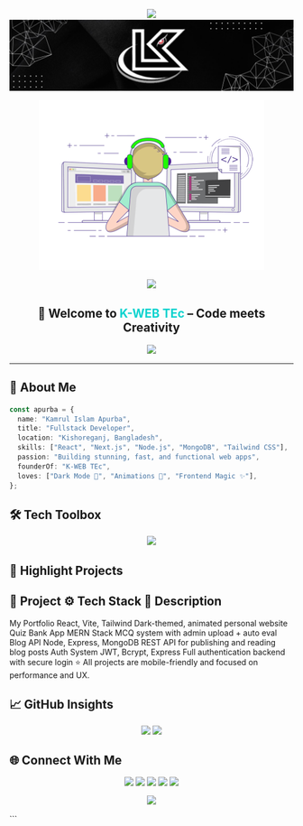 <!-- 🔥 Sleek Banner -->
<p align="center">
 <img src="https://capsule-render.vercel.app/api?type=waving&color=0ED3CF,9333EA&height=100&section=footer"/>
 <img src="./Black and Yellow Web Developer LinkedIn Banner.jpg"/>
</p>

<!-- 💻 Cool Developer GIF -->
<p align="center">
  <img src="./ddd.gif" height="300px" alt="Apurba coding gif" />
</p>

<!-- 🌊 Fancy Header -->
<p align="center">
  <img src="https://capsule-render.vercel.app/api?type=waving&height=301&color=gradient&text=Welcome%20To%20K-Web%20TEc.&reversal=true&fontSize=50" />
</p>

<h2 align="center">🚀 Welcome to <span style="color:#0ED3CF">K-WEB TEc</span> – Code meets Creativity</h2>

<p align="center">
  <img src="https://readme-typing-svg.demolab.com?font=Fira+Code&weight=500&size=20&duration=3000&pause=1000&color=0ED3CF&center=true&vCenter=true&width=435&lines=Fullstack+Web+Developer;React+%7C+Next+%7C+Node+%7C+MongoDB;Building+Modern+%26+Responsive+UI/UX;Lover+of+Dark+Mode+and+Clean+Code!" />
</p>

---

## 🧠 About Me

```ts
const apurba = {
  name: "Kamrul Islam Apurba",
  title: "Fullstack Developer",
  location: "Kishoreganj, Bangladesh",
  skills: ["React", "Next.js", "Node.js", "MongoDB", "Tailwind CSS"],
  passion: "Building stunning, fast, and functional web apps",
  founderOf: "K-WEB TEc",
  loves: ["Dark Mode 🌙", "Animations 💫", "Frontend Magic ✨"],
};
```

## 🛠️ Tech Toolbox
<p align="center"> <img src="https://skillicons.dev/icons?i=js,ts,react,next,tailwind,nodejs,express,mongodb,html,css,vite,git,firebase&perline=7" /> </p>

## 📌 Highlight Projects

## 🚧 Project	  ⚙️ Tech Stack	    📃 Description
My Portfolio	React, Vite, Tailwind	Dark-themed, animated personal website
Quiz Bank App	MERN Stack	MCQ system with admin upload + auto eval
Blog API	Node, Express, MongoDB	REST API for publishing and reading blog posts
Auth System	JWT, Bcrypt, Express	Full authentication backend with secure login
⭐ All projects are mobile-friendly and focused on performance and UX.

## 📈 GitHub Insights
<p align="center"> <img src="https://github-readme-stats.vercel.app/api?username=k-apurba&show_icons=true&theme=tokyonight&hide_border=true&border_radius=15" height="180px"/> <img src="https://github-readme-stats.vercel.app/api/top-langs/?username=k-apurba&layout=compact&theme=tokyonight&hide_border=true&border_radius=15" height="180px"/> </p>

## 🌐 Connect With Me
<p align="center"> <a href="mailto:kwebtec@gmail.com"><img src="https://img.shields.io/badge/Gmail-D14836?style=for-the-badge&logo=gmail&logoColor=white" /></a> <a href="https://yourwebsite.com"><img src="https://img.shields.io/badge/Portfolio-0ED3CF?style=for-the-badge&logo=vercel&logoColor=white" /></a> <a href="https://linkedin.com/in/your-link"><img src="https://img.shields.io/badge/LinkedIn-0077B5?style=for-the-badge&logo=linkedin&logoColor=white" /></a> <a href="https://instagram.com/your-handle"><img src="https://img.shields.io/badge/Instagram-E1306C?style=for-the-badge&logo=instagram&logoColor=white" /></a> <a href="https://github.com/k-apurba"><img src="https://img.shields.io/badge/GitHub-181717?style=for-the-badge&logo=github&logoColor=white" /></a> </p>

<p align="center"> <img src="https://capsule-render.vercel.app/api?type=waving&color=0ED3CF,9333EA&height=100&section=footer"/> </p> ```
